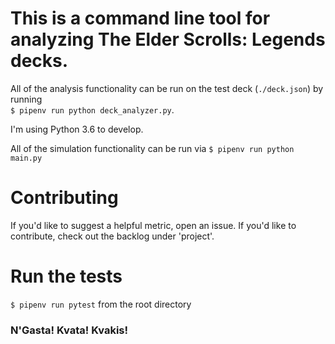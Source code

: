 
# This is a command line tool for analyzing The Elder Scrolls: Legends decks.
All of the analysis functionality can be run on the test deck (`./deck.json`) by running  
`$ pipenv run python deck_analyzer.py`.

I'm using Python 3.6 to develop.

All of the simulation functionality can be run via `$ pipenv run python main.py`
# Contributing
If you'd like to suggest a helpful metric, open an issue.
If you'd like to contribute, check out the backlog under 'project'.

# Run the tests
`$ pipenv run pytest` from the root directory

### N'Gasta! Kvata! Kvakis!
